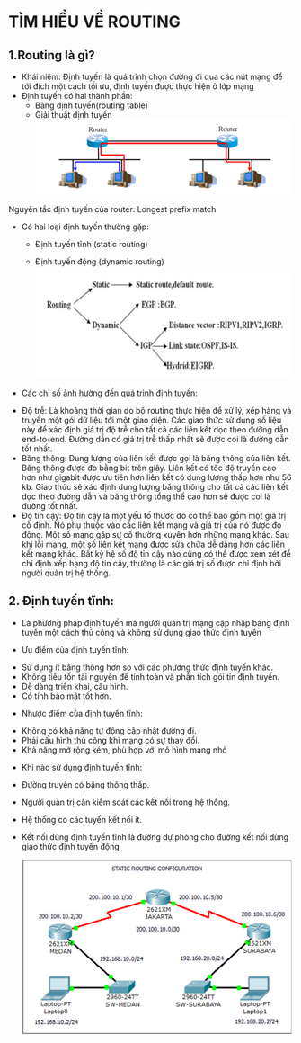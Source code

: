 # TÌM HIỂU VỀ ROUTING
## 1.Routing là gì?
- Khái niệm: Định tuyến là quá trình chọn đường đi qua các nút mạng để tới đích một cách tối ưu, định tuyến được thực hiện ở lớp mạng 
- Định tuyến có hai thành phần:
  + Bảng định tuyến(routing table)
  +  Giải thuật định tuyến 
    ![alt text](<../Images/Screenshot 2024-04-03 165124.png>)

Nguyên tắc định tuyến của router: Longest prefix match 
- Có hai loại định tuyến thường gặp: 
  + Định tuyến tĩnh (static routing)
  + Định tuyến động (dynamic routing)
   
     ![alt text](../Images/2_phan_loai.png)
- Các chỉ số ảnh hường đến quá trình định tuyến:
 + Độ trễ: Là khoảng thời gian do bộ routing thực hiện để xử lý, xếp hàng và truyền một gói dữ liệu tới một giao diện. Các giao thức sử dụng số liệu này để xác định giá trị độ trễ cho tất cả các liên kết dọc theo đường dẫn end-to-end. Đường dẫn có giá trị trễ thấp nhất sẽ được coi là đường dẫn tốt nhất.
 + Băng thông: Dung lượng của liên kết được gọi là băng thông của liên kết. Băng thông được đo bằng bit trên giây. Liên kết có tốc độ truyền cao hơn như gigabit được ưu tiên hơn liên kết có dung lượng thấp hơn như 56 kb. Giao thức sẽ xác định dung lượng băng thông cho tất cả các liên kết dọc theo đường dẫn và băng thông tổng thể cao hơn sẽ được coi là đường tốt nhất.
 + Độ tin cậy: Độ tin cậy là một yếu tố thước đo có thể bao gồm một giá trị cố định. Nó phụ thuộc vào các liên kết mạng và giá trị của nó được đo động. Một số mạng gặp sự cố thường xuyên hơn những mạng khác. Sau khi lỗi mạng, một số liên kết mạng được sửa chữa dễ dàng hơn các liên kết mạng khác. Bất kỳ hệ số độ tin cậy nào cũng có thể được xem xét để chỉ định xếp hạng độ tin cậy, thường là các giá trị số được chỉ định bởi người quản trị hệ thống.
## 2. Định tuyến tĩnh: 
- Là phương pháp định tuyến mà người quản trị mạng cập nhập bảng định tuyến một cách thủ công và không sử dụng giao thức định tuyến
   
- Ưu điểm của định tuyến tĩnh:
 + Sử dụng ít băng thông hơn so với các phương thức định tuyến khác.
 + Không tiêu tốn tài nguyên để tính toàn và phân tích gói tin định tuyến.
 + Dễ dàng triển khai, cấu hình.
 + Có tính bảo mật tốt hơn.
  
- Nhược điểm của định tuyến tĩnh:
 + Không có khả năng tự động cập nhật đường đi.
 + Phải cấu hình thủ công khi mạng có sự thay đổi.
 + Khả năng mở rộng kém, phù hợp với mô hình mạng nhỏ
   
- Khi nào sử dụng định tuyến tĩnh:
 + Đường truyền có băng thông thấp.
 + Người quản trị cần kiểm soát các kết nối trong hệ thống.
 + Hệ thống co các tuyến kết nối ít.
 + Kết nối dùng định tuyến tĩnh là đường dự phòng cho đường kết nối dùng giao thức định tuyến động
  
   ![alt text](<../Images/Screenshot 2024-04-08 093141.png>)             